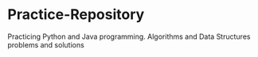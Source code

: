 # Practice-Repository
Practicing Python and Java programming.
Algorithms and Data Structures problems and solutions

